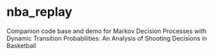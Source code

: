 # nba_replay
Companion code base and demo for Markov Decision Processes with Dynamic Transition Probabilities: An Analysis of Shooting Decisions in Basketball

